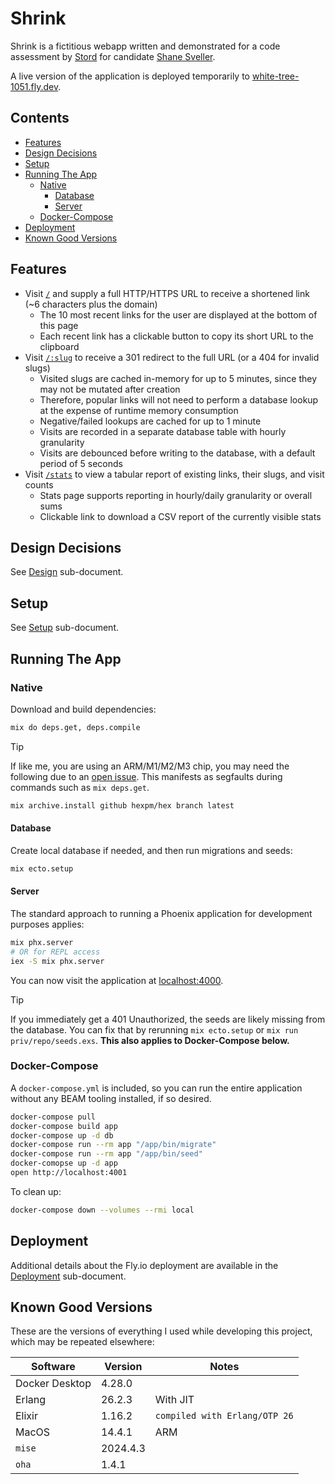 # Shrink

Shrink is a fictitious webapp written and demonstrated for a code assessment by
[Stord](https://www.stord.com) for candidate [Shane Sveller](mailto:shane@sveller.dev).

A live version of the application is deployed temporarily to
[white-tree-1051.fly.dev](https://white-tree-1051.fly.dev/).

## Contents

<!-- vim-markdown-toc GFM -->

* [Features](#features)
* [Design Decisions](#design-decisions)
* [Setup](#setup)
* [Running The App](#running-the-app)
  * [Native](#native)
    * [Database](#database)
    * [Server](#server)
  * [Docker-Compose](#docker-compose)
* [Deployment](#deployment)
* [Known Good Versions](#known-good-versions)

<!-- vim-markdown-toc -->

## Features

- Visit [`/`](https://white-tree-1051.fly.dev/) and supply a full HTTP/HTTPS URL
  to receive a shortened link (~6 characters plus the domain)
  - The 10 most recent links for the user are displayed at the bottom of this page
  - Each recent link has a clickable button to copy its short URL to the clipboard
- Visit [`/:slug`](https://white-tree-1051.fly.dev/gvrtcm) to receive a 301
  redirect to the full URL (or a 404 for invalid slugs)
  - Visited slugs are cached in-memory for up to 5 minutes, since they may not
    be mutated after creation
  - Therefore, popular links will not need to perform a database lookup at the
    expense of runtime memory consumption
  - Negative/failed lookups are cached for up to 1 minute
  - Visits are recorded in a separate database table with hourly granularity
  - Visits are debounced before writing to the database, with a default period of 5 seconds
- Visit [`/stats`](https://white-tree-1051.fly.dev/stats) to view a tabular
  report of existing links, their slugs, and visit counts
  - Stats page supports reporting in hourly/daily granularity or overall sums
  - Clickable link to download a CSV report of the currently visible stats

## Design Decisions

See [Design](./docs/design.md) sub-document.

## Setup

See [Setup](./docs/setup.md) sub-document.

## Running The App

### Native

Download and build dependencies:

```bash
mix do deps.get, deps.compile
```

> [!TIP]
> If like me, you are using an ARM/M1/M2/M3 chip, you may need the following due
> to an [open issue](https://github.com/erlang/otp/issues/8238). This manifests
> as segfaults during commands such as `mix deps.get`.

```bash
mix archive.install github hexpm/hex branch latest
```

#### Database

Create local database if needed, and then run migrations and seeds:

```bash
mix ecto.setup
```

#### Server

The standard approach to running a Phoenix application for development purposes
applies:

```bash
mix phx.server
# OR for REPL access
iex -S mix phx.server
```

You can now visit the application at [localhost:4000](http://localhost:4000/).

> [!TIP]
> If you immediately get a 401 Unauthorized, the seeds are likely missing from
> the database. You can fix that by rerunning `mix ecto.setup` or
> `mix run priv/repo/seeds.exs`. **This also applies to Docker-Compose below.**

### Docker-Compose

A `docker-compose.yml` is included, so you can run the entire application without
any BEAM tooling installed, if so desired.

```bash
docker-compose pull
docker-compose build app
docker-compose up -d db
docker-compose run --rm app "/app/bin/migrate"
docker-compose run --rm app "/app/bin/seed"
docker-comopse up -d app
open http://localhost:4001
```

To clean up:

```bash
docker-compose down --volumes --rmi local
```

## Deployment

Additional details about the Fly.io deployment are available in the
[Deployment](./docs/deployment.md) sub-document.

## Known Good Versions

These are the versions of everything I used while developing this project, which
may be repeated elsewhere:

| Software       | Version  | Notes                         |
| -------------- | -------- | ----------------------------- |
| Docker Desktop | 4.28.0   |                               |
| Erlang         | 26.2.3   | With JIT                      |
| Elixir         | 1.16.2   | `compiled with Erlang/OTP 26` |
| MacOS          | 14.4.1   | ARM                           |
| `mise`         | 2024.4.3 |                               |
| `oha`          | 1.4.1    |                               |
